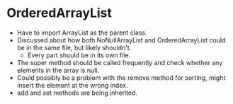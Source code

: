 # OrderedArrayList

* Have to import ArrayList as the parent class.
* Discussed about how both NoNullArrayList and OrderedArrayList could be in the same file, but likely shouldn't.
  * Every part should be in its own file.
* The super method should be called frequently and check whether any elements in the array is null.
* Could possibly be a problem with the remove method for sorting, might insert the element at the wrong index.
* add and set methods are being inherited.
